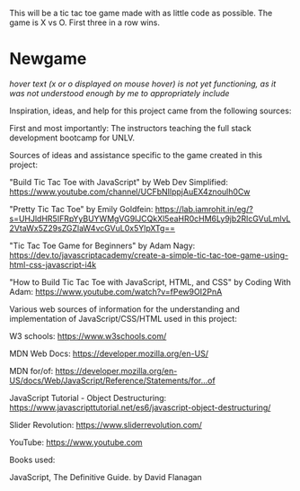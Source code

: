 This will be a tic tac toe game made with as little code as possible. 
The game is X vs O. First three in a row wins.
# Newgame


*hover text (x or o displayed on mouse hover) is not yet functioning, as it was not understood enough by me to appropriately include* 



Inspiration, ideas, and help for this project came from the following sources:

First and most importantly: The instructors teaching the full stack development bootcamp for UNLV.


Sources of ideas and assistance specific to the game created in this project:

 "Build Tic Tac Toe with JavaScript" by Web Dev Simplified: https://www.youtube.com/channel/UCFbNIlppjAuEX4znoulh0Cw

 "Pretty Tic Tac Toe" by Emily Goldfein:
https://lab.iamrohit.in/eg/?s=UHJldHR5IFRpYyBUYWMgVG9lJCQkXl5eaHR0cHM6Ly9jb2RlcGVuLmlvL2VtaWx5Z29sZGZlaW4vcGVuL0x5YlpXTg==

 "Tic Tac Toe Game for Beginners" by Adam Nagy:
https://dev.to/javascriptacademy/create-a-simple-tic-tac-toe-game-using-html-css-javascript-i4k

 "How to Build Tic Tac Toe with JavaScript, HTML, and CSS" by Coding With Adam: 
https://www.youtube.com/watch?v=fPew9OI2PnA



Various web sources of information for the understanding and implementation of JavaScript/CSS/HTML used in this project:

W3 schools: https://www.w3schools.com/

MDN Web Docs: https://developer.mozilla.org/en-US/

MDN for/of: https://developer.mozilla.org/en-US/docs/Web/JavaScript/Reference/Statements/for...of

JavaScript Tutorial - Object Destructuring: https://www.javascripttutorial.net/es6/javascript-object-destructuring/

Slider Revolution: https://www.sliderrevolution.com/

YouTube: https://www.youtube.com 



Books used: 

JavaScript, The Definitive Guide. by David Flanagan
